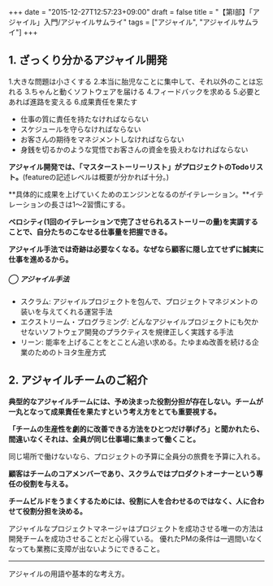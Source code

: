 +++
date = "2015-12-27T12:57:23+09:00"
draft = false
title = "【第Ⅰ部】「アジャイル」入門/アジャイルサムライ"
tags = ["アジャイル", "アジャイルサムライ"]
+++

## 1. ざっくり分かるアジャイル開発

1.大きな問題は小さくする
2.本当に胎児なことに集中して、それ以外のことは忘れる
3.ちゃんと動くソフトウェアを届ける
4.フィードバックを求める
5.必要とあれば進路を変える
6.成果責任を果たす

- 仕事の質に責任を持たなければならない
- スケジュールを守らなければならない
- お客さんの期待をマネジメントしなければならない
- 身銭を切るかのような覚悟でお客さんの資金を扱えわなければならない

**アジャイル開発では、「マスターストーリーリスト」がプロジェクトのTodoリスト。**(featureの記述レベルは概要が分かれば十分。)

**具体的に成果を上げていくためのエンジンとなるのがイテレーション。**イテレーションの長さは1〜2習慣にする。

**ベロシティ(1回のイテレーションで完了させられるストーリーの量)を実調することで、自分たちのこなせる仕事量を把握できる。**

**アジャイル手法では奇跡は必要なくなる。なぜなら顧客に隠し立てせずに誠実に仕事を進めるから。**

##### ◯ アジャイル手法

- スクラム: アジャイルプロジェクトを包んで、プロジェクトマネジメントの装いを与えてくれる運営手法
- エクストリーム・プログラミング: どんなアジャイルプロジェクトにも欠かせないソフトウェア開発のプラクティスを規律正しく実践する手法
- リーン: 能率を上げることをとことん追い求める。たゆまぬ改善を続ける企業のためのトヨタ生産方式

## 2. アジャイルチームのご紹介

**典型的なアジャイルチームには、予め決まった役割分担が存在しない。チームが一丸となって成果責任を果たすという考え方をとても重要視する。**

**「チームの生産性を劇的に改善できる方法をひとつだけ挙げろ」と聞かれたら、間違いなくそれは、全員が同じ仕事場に集まって働くこと。**

同じ場所で働けないなら、プロジェクトの予算に全員分の旅費を予算に入れる。

**顧客はチームのコアメンバーであり、スクラムではプロダクトオーナーという専任の役割を与える。**

**チームビルドをうまくするためには、役割に人を合わせるのではなく、人に合わせて役割分担を決める。**


アジャイルなプロジェクトマネージャはプロジェクトを成功させる唯一の方法は開発チームを成功させることだと心得ている。
優れたPMの条件は一週間いなくなっても業務に支障が出ないようにできること。

<hr>

アジャイルの用語や基本的な考え方。